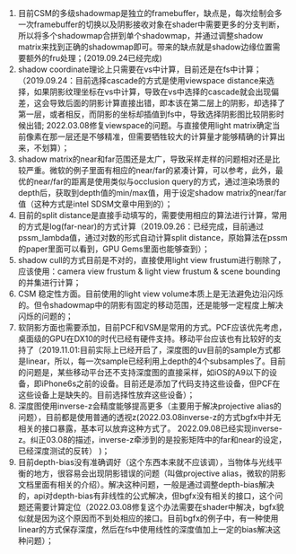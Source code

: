1. 目前CSM的多级shadowmap是独立的framebuffer，缺点是，每次绘制会多一次framebuffer的切换以及阴影接收对象在shader中需要更多的分支判断，所以将多个shadowmap合拼到单个shadowmap，并通过调整shadow matrix来找到正确的shadowmap即可。带来的缺点就是shadow边缘位置需要额外的fru处理；(2019.09.24已经完成)
2. shadow coordinate理论上只需要在vs中计算，目前还是在fs中计算；（2019.09.24：目前选择cascade的方式是使用viewspace distance来选择，如果阴影纹理坐标在vs中计算，导致在vs中选择的cascade就会出现偏差，这会导致后面的阴影计算直接出错，即本该在第二层上的阴影，却选择了第一层，或者相反，而阴影的坐标却插值到fs中，导致选择阴影图比较阴影时候出错;
2022.03.08修复viewspace的问题。与直接使用light matrix确定当前像素在那一层还是不够精准，但需要牺牲较大的计算量才能够精确的计算出来，不划算）；
3. shadow matrix的near和far范围还是太广，导致采样走样的问题相对还是比较严重。微软的例子里面有相应的near/far的紧凑计算，可以参考，此外，最优的near/far的距离是使用类似与occlusion query的方式，通过渲染场景的depth后，获取到depth值的min/max值，用于设定shadow matrix的near/far值（这种方式是intel SDSM文章中用到的）；
4. 目前的split distance是直接手动填写的，需要使用相应的算法进行计算，常用的方式是log(far-near)的方式计算（2019.09.26：已经完成，目前通过pssm_lambda值，通过对数的形式自动计算split distance，原始算法在pssm的paper里面可以看到，GPU Gems里面也能够查到）；
5. shadow cull的方式目前是不对的，直接使用light view frustum进行剔除了，应该使用：camera view frustum & light view frustum & scene bounding的并集进行计算；
6. CSM 稳定性方面。目前使用的light view volume本质上是无法避免边沿闪烁的。但令shadowmap中的阴影有固定的移动范围，还是能够一定程度上解决闪烁的问题的；
7. 软阴影方面也需要添加，目前PCF和VSM是常用的方式。PCF应该优先考虑，桌面级的GPU在DX10的时代已经有硬件支持。移动平台应该也有比较好的支持了（2019.11.01:目前实际上已经开启了，深度图的uv目前的sample方式都是linear，所以，每一次sample已经利用上depth的4个subsamples了。目前的问题是，某些移动平台还不支持深度图的直接采样，如iOS的A9以下的设备，即iPhone6s之前的设备。目前还是添加了代码支持这些设备，但PCF在这些设备上是缺失的。目前选择性放弃这些设备）；
8. 深度图使用inverse-z会精度能够提高更多（主要用于解决projective alias的问题），目前都是使用普通的透视z(2022.03.08inverse-z的方式bgfx中并无相关的接口暴露，基本可以放弃这种方式了。
2022.09.08已经实现inverse-z。纠正03.08的描述，inverse-z牵涉到的是投影矩阵中的far和near的设定，已经深度测试的反转）
)；
9. 目前depth-bias没有准确调好（这个东西本来就不应该调），当物体与光线平衡的地方，很容易会出现阴影错误的问题（叫做projective alias，微软的阴影文档里面有相关的介绍）。解决这种问题，一般是通过调整depth-bias解决的，api对depth-bias有非线性的公式解决，但bgfx没有相关的接口，这个问题还需要计算定位（2022.03.08修复这个办法需要在shader中解决，bgfx貌似就是因为这个原因而不到处相应的接口。目前bgfx的例子中，有一种使用linear的方式保存深度，然后在fs中使用线性的深度值加上一定的bias解决这种问题）；